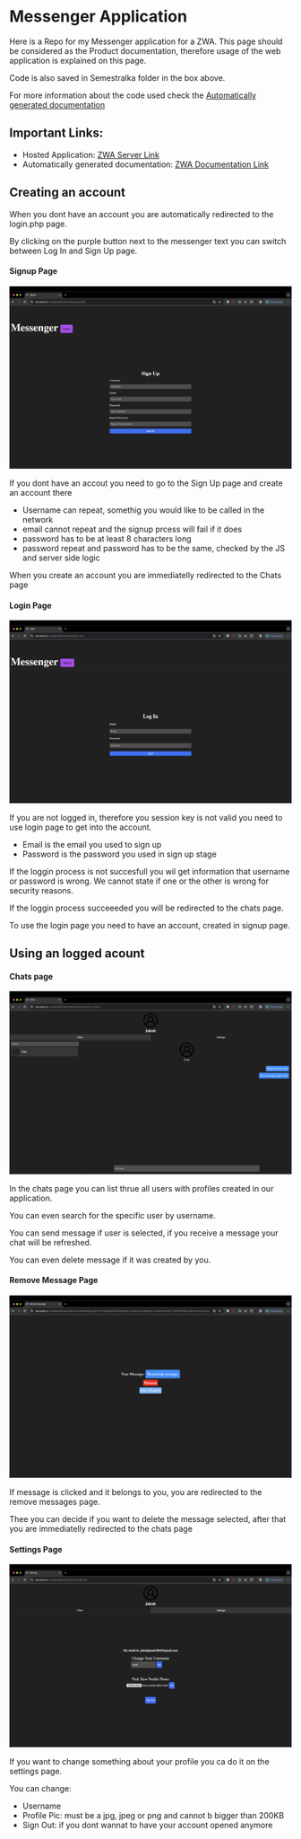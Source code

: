 # Messenger Application

Here is a Repo for my Messenger application for a ZWA.
This page should be considered as the Product documentation,
therefore usage of the web application is explained on this page. 

Code is also saved in Semestralka folder in the box above.

For more information about the code used check the [Automatically generated documentation](https://zwa.toad.cz/~janakja5/Semestralka/docs/api/)

## Important Links:

- Hosted Application: [ZWA Server Link](https://zwa.toad.cz/~janakja5/Semestralka/login.php)
- Automatically generated documentation: [ZWA Documentation Link](https://zwa.toad.cz/~janakja5/Semestralka/docs/api/)

## Creating an account

When you dont have an account you are automatically redirected to the login.php page.

By clicking on the purple button next to the messenger text you can switch between Log In and Sign Up page.

#### Signup Page

![Signup page Image](https://github.com/jakubjanak2004/messenger-repo/blob/main/Semestralka/images/Sn%C3%ADmka%20obrazovky%202023-12-28%20o%205.31.55%E2%80%AFPM.png)

If you dont have an accout you need to go to the Sign Up page and create an account there
- Username can repeat, somethig you would like to be called in the network
- email cannot repeat and the signup prcess will fail if it does
- password has to be at least 8 characters long
- password repeat and password has to be the same, checked by the JS and server side logic

When you create an account you are immediatelly redirected to the Chats page

#### Login Page

![Login page Image](https://github.com/jakubjanak2004/messenger-repo/blob/main/Semestralka/images/Sn%C3%ADmka%20obrazovky%202023-12-28%20o%205.31.48%E2%80%AFPM.png)

If you are not logged in, therefore you session key is not valid you need to use login page to get into the account.
- Email is the email you used to sign up
- Password is the password you used in sign up stage

If the loggin process is not succesfull you wil get information that username or password is wrong.
We cannot state if one or the other is  wrong for security reasons.

If the loggin process succeeeded you will be redirected to the chats page.

To use the login page you need to have an account, created in signup page.

## Using an logged acount

#### Chats page

![Chats Page Image](https://github.com/jakubjanak2004/messenger-repo/blob/main/Semestralka/images/Sn%C3%ADmka%20obrazovky%202023-12-28%20o%205.32.06%E2%80%AFPM.png)

In the chats page you can list thrue all users with profiles created in our application.

You can even search for the specific user by username.

You can send message if user is selected, if you receive a message your chat will be refreshed.

You can even delete message if it was created by you.

#### Remove Message Page

![Chats Page Image](https://github.com/jakubjanak2004/messenger-repo/blob/main/Semestralka/images/Sn%C3%ADmka%20obrazovky%202023-12-28%20o%205.39.24%E2%80%AFPM.png)

If message is clicked and it belongs to you, you are redirected to the remove messages page.

Thee you can decide if you want to delete the message selected, 
after that you are immediatelly redirected to the chats page

#### Settings Page

![Chats Page Image](https://github.com/jakubjanak2004/messenger-repo/blob/main/Semestralka/images/Sn%C3%ADmka%20obrazovky%202023-12-28%20o%205.32.13%E2%80%AFPM.png)

If you want to change something about your profile you ca do it on the settings page.

You can change:
- Username
- Profile Pic: must be a jpg, jpeg or png and cannot b bigger than 200KB
- Sign Out: if you dont wannat to have your account opened anymore
